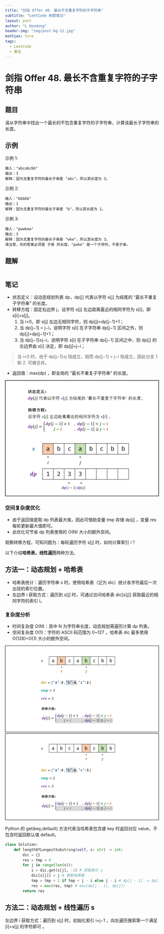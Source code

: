 ```yaml
---
title: "剑指 Offer 48. 最长不含重复字符的子字符串"
subtitle: "LeetCode 刷题笔记"
layout: post
author: "L Hondong"
header-img: "img/post-bg-12.jpg"
mathjax: ture
tags:
  - LeetCode
  - 算法
---
```


# 剑指 Offer 48. 最长不含重复字符的子字符串

## 题目

请从字符串中找出一个最长的不包含重复字符的子字符串，计算该最长子字符串的长度。

## 示例

示例 1:

```
输入："abcabcbb"
输出：3 
解释：因为无重复字符的最长子串是 "abc"，所以其长度为 3。
```

示例 2:

```
输入："bbbbb"
输出：1
解释：因为无重复字符的最长子串是 "b"，所以其长度为 1。
```

示例 3:

```
输入："pwwkew"
输出：3
解释：因为无重复字符的最长子串是 "wke"，所以其长度为 3。
请注意，你的答案必须是 子串 的长度，"pwke" 是一个子序列，不是子串。
```

## 题解

```python

```

## 笔记

- 状态定义：设动态规划列表 dp，dp[j] 代表以字符 s[j] 为结尾的 “最长不重复子字符串” 的长度。
- 转移方程：固定右边界 j，设字符 s[j] 左边距离最近的相同字符为 s[i]，即 s[i]=s[j]。
  1. 当 i<0，即 s[j] 左边无相同字符，则 dp[j]=dp[j−1]+1；
  2. 当 dp[j−1] < j−i，说明字符 s[i] 在子字符串 dp[j−1] 区间之外，则 dp[j]=dp[j−1]+1；
  3. 当 dp[j−1]≥j−i，说明字符 s[i] 在子字符串 dp[j−1] 区间之中，则 dp[j] 的左边界由 s[i] 决定，即 dp[j]=j−i；

> 当 i<0 时，由于 dp[j−1]≤j 恒成立，因而 dp[j−1] < j−i 恒成立，因此分支 1. 和 2. 可被合并。

- 返回值：max(dp) ，即全局的 “最长不重复子字符串” 的长度。

<div align=center><img src="/assets/剑指Offer48-最长不含重复字符的子字符串-2022-01-29-08-40-24.png" alt="剑指 Offer48-最长不含重复字符的子字符串-2022-01-29-08-40-24" style="zoom:50%;" /></div>

### 空间复杂度优化

- 由于返回值是取 dp 列表最大值，因此可借助变量 tmp 存储 dp[j] ，变量 res 每轮更新最大值即可。
- 此优化可节省 dp 列表使用的 O(N) 大小的额外空间。

观察转移方程，可知问题为：每轮遍历字符 s[j] 时，如何计算索引 i？

以下介绍**哈希表，线性遍历**两种方法。

## 方法一：动态规划 + 哈希表

- 哈希表统计：遍历字符串 s 时，使用哈希表（记为 dic）统计各字符最后一次出现的索引位置。
- 左边界 i 获取方式：遍历到 s[j] 时，可通过访问哈希表 dic[s[j]] 获取最近的相同字符的索引 i。

### 复杂度分析

- 时间复杂度 O(N)：其中 N 为字符串长度，动态规划需遍历计算 dp 列表。
- 空间复杂度 O(1)：字符的 ASCII 码范围为 0~127 ，哈希表 dic 最多使用 O(128)=O(1) 大小的额外空间。

<div align=center><img src="/assets/剑指Offer48-最长不含重复字符的子字符串-2022-01-29-08-49-49.png" alt="剑指 Offer48-最长不含重复字符的子字符串-2022-01-29-08-49-49" style="zoom:50%;" /></div>

<div align=center><img src="/assets/剑指Offer48-最长不含重复字符的子字符串-2022-01-29-08-50-10.png" alt="剑指 Offer48-最长不含重复字符的子字符串-2022-01-29-08-50-10" style="zoom:50%;" /></div>

Python 的 get(key,default) 方法代表当哈希表包含键 key 时返回对应 value，不包含时返回默认值 default。

```python
class Solution:
    def lengthOfLongestSubstring(self, s: str) -> int:
        dic = {}
        res = tmp = 0
        for j in range(len(s)):
            i = dic.get(s[j], -1) # 获取索引 i
            dic[s[j]] = j # 更新哈希表
            tmp = tmp + 1 if tmp < j - i else j - i # dp[j - 1] -> dp[j]
            res = max(res, tmp) # max(dp[j - 1], dp[j])
        return res
```

## 方法二：动态规划 + 线性遍历 s

左边界 i 获取方式：遍历到 s[j] 时，初始化索引 i=j−1 ，向左遍历搜索第一个满足 [i]=s[j] 的字符即可 。
